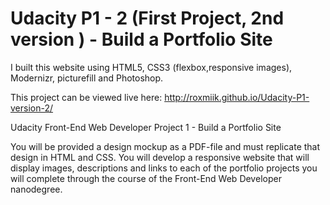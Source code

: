 # Udacity P1 - 2 (First Project, 2nd version ) - Build a Portfolio Site

I built this website using HTML5, CSS3 (flexbox,responsive images), Modernizr, picturefill and Photoshop.

This project can be viewed live here: http://roxmiik.github.io/Udacity-P1-version-2/ 

Udacity Front-End Web Developer Project 1 - Build a Portfolio Site

You will be provided a design mockup as a PDF-file and must replicate that design in HTML and CSS. You will develop a responsive website that will display images, descriptions and links to each of the portfolio projects you will complete through the course of the Front-End Web Developer nanodegree.
